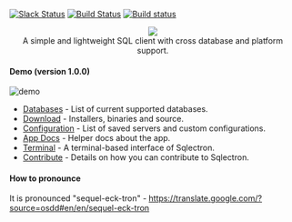 [![Slack Status](https://sqlectron.herokuapp.com/badge.svg)](https://sqlectron.herokuapp.com)
[![Build Status](https://travis-ci.org/sqlectron/sqlectron-gui.svg?branch=master)](https://travis-ci.org/sqlectron/sqlectron-gui)
[![Build status](https://ci.appveyor.com/api/projects/status/ajxvrvwqyrc8yr23/branch/master?svg=true)](https://ci.appveyor.com/project/maxcnunes/sqlectron-gui/branch/master)

<p align="center">
  <img src="https://sqlectron.github.io/logos/logo-512.png">
  <br />
  A simple and lightweight SQL client with cross database and platform support.
</p>

#### Demo (version 1.0.0)
![demo](https://sqlectron.github.io/demos/sqlectron-demo-gui-v1.0.0-small.gif)

* [Databases](https://github.com/sqlectron/sqlectron-core#current-supported-databases) - List of current supported databases.
* [Download](https://github.com/sqlectron/sqlectron-gui/releases) - Installers, binaries and source.
* [Configuration](docs/app/configuration-file.md) - List of saved servers and custom configurations.
* [App Docs](docs/app) - Helper docs about the app.
* [Terminal](https://github.com/sqlectron/sqlectron-term) - A terminal-based interface of Sqlectron.
* [Contribute](CONTRIBUTING.md) - Details on how you can contribute to Sqlectron.

#### How to pronounce

It is pronounced "sequel-eck-tron" - https://translate.google.com/?source=osdd#en/en/sequel-eck-tron
